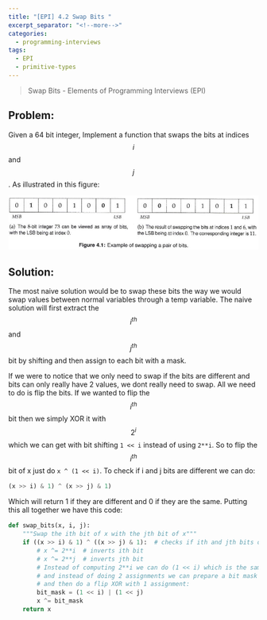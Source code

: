 ```yaml
---
title: "[EPI] 4.2 Swap Bits "
excerpt_separator: "<!--more-->"
categories:
  - programming-interviews
tags:
  - EPI 
  - primitive-types
---
```


> Swap Bits - Elements of Programming Interviews (EPI) 

<!--more-->
## **Problem**: 
Given a 64 bit integer, Implement a function that swaps the bits at indices $$i$$ and $$j$$. As illustrated in this figure:

![](/assets/images/swap-bits-example.png)

## **Solution**:
The most naive solution would be to swap these bits the way we would swap values between normal variables through a temp variable. The naive solution will first extract the $$i^{th}$$ and $$j^{th}$$ bit by shifting and then assign to each bit with a mask. 

If we were to notice that we only need to swap if the bits are different and bits can only really have 2 values, we dont really need to swap. All we need to do is flip the bits. If we wanted to flip the $$i^{th}$$ bit then we simply XOR it with $$2^i$$ which we can get with bit shifting `1 << i` instead of using `2**i`. So to flip the $$i^{th}$$ bit of x just do `x ^ (1 << i)`. To check if i and j bits are different we can do:

```python
(x >> i) & 1) ^ (x >> j) & 1)
```
Which will return 1 if they are different and 0 if they are the same. Putting this all together we have this code:

```python
def swap_bits(x, i, j):
    """Swap the ith bit of x with the jth bit of x"""
    if ((x >> i) & 1) ^ ((x >> j) & 1):  # checks if ith and jth bits of x are not same
        # x ^= 2**i  # inverts ith bit
        # x ^= 2**j  # inverts jth bit
        # Instead of computing 2**i we can do (1 << i) which is the same thing
        # and instead of doing 2 assignments we can prepare a bit mask
        # and then do a flip XOR with 1 assignment:
        bit_mask = (1 << i) | (1 << j)
        x ^= bit_mask
    return x
```

